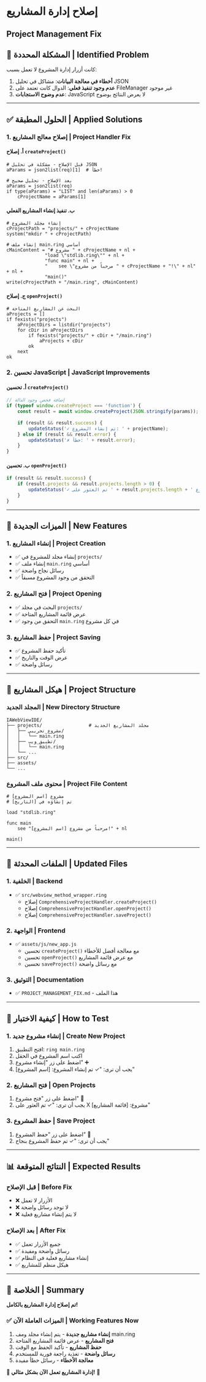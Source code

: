 # إصلاح إدارة المشاريع
## Project Management Fix

## 🎯 المشكلة المحددة | Identified Problem

كانت أزرار إدارة المشروع لا تعمل بسبب:

1. **أخطاء في معالجة البيانات**: مشاكل في تحليل JSON
2. **عدم وجود تنفيذ فعلي**: الدوال كانت تعتمد على FileManager غير موجود
3. **عدم وضوح الاستجابات**: JavaScript لا يعرض النتائج بوضوح

---

## ✅ الحلول المطبقة | Applied Solutions

### 1. إصلاح معالج المشاريع | Project Handler Fix

#### أ. إصلاح `createProject()`
```ring
# قبل الإصلاح - مشكلة في تحليل JSON
aParams = json2list(req)[1]  # خطأ!

# بعد الإصلاح - تحليل صحيح
aParams = json2list(req)
if type(aParams) = "LIST" and len(aParams) > 0
    cProjectName = aParams[1]
```

#### ب. تنفيذ إنشاء المشاريع الفعلي
```ring
# إنشاء مجلد المشروع
cProjectPath = "projects/" + cProjectName
system("mkdir " + cProjectPath)

# إنشاء ملف main.ring أساسي
cMainContent = "# مشروع " + cProjectName + nl + 
              "load \"stdlib.ring\"" + nl +
              "func main" + nl +
              "    see \"مرحباً من مشروع " + cProjectName + "!\" + nl" + nl +
              "main()"
write(cProjectPath + "/main.ring", cMainContent)
```

#### ج. إصلاح `openProject()`
```ring
# البحث عن المشاريع المتاحة
aProjects = []
if fexists("projects")
    aProjectDirs = listdir("projects")
    for cDir in aProjectDirs
        if fexists("projects/" + cDir + "/main.ring")
            aProjects + cDir
        ok
    next
ok
```

### 2. تحسين JavaScript | JavaScript Improvements

#### أ. تحسين `createProject()`
```javascript
// إضافة فحص وجود الدالة
if (typeof window.createProject === 'function') {
    const result = await window.createProject(JSON.stringify(params));
    
    if (result && result.success) {
        updateStatus('✓ تم إنشاء المشروع: ' + projectName);
    } else if (result && result.error) {
        updateStatus('✗ خطأ: ' + result.error);
    }
}
```

#### ب. تحسين `openProject()`
```javascript
if (result && result.success) {
    if (result.projects && result.projects.length > 0) {
        updateStatus('✓ تم العثور على ' + result.projects.length + ' مشروع');
    }
}
```

---

## 🧪 الميزات الجديدة | New Features

### 1. إنشاء المشاريع | Project Creation
- ✅ إنشاء مجلد للمشروع في `projects/`
- ✅ إنشاء ملف `main.ring` أساسي
- ✅ رسائل نجاح واضحة
- ✅ التحقق من وجود المشروع مسبقاً

### 2. فتح المشاريع | Project Opening
- ✅ البحث في مجلد `projects/`
- ✅ عرض قائمة المشاريع المتاحة
- ✅ التحقق من وجود `main.ring` في كل مشروع

### 3. حفظ المشاريع | Project Saving
- ✅ تأكيد حفظ المشروع
- ✅ عرض الوقت والتاريخ
- ✅ رسائل واضحة

---

## 📁 هيكل المشاريع | Project Structure

### المجلد الجديد | New Directory Structure
```
IAWebViewIDE/
├── projects/                 # مجلد المشاريع الجديد
│   ├── مشروع_تجريبي/
│   │   └── main.ring
│   ├── تطبيق_ويب/
│   │   └── main.ring
│   └── ...
├── src/
├── assets/
└── ...
```

### محتوى ملف المشروع | Project File Content
```ring
# مشروع [اسم المشروع]
# تم إنشاؤه في [التاريخ]

load "stdlib.ring"

func main
    see "مرحباً من مشروع [اسم المشروع]!" + nl

main()
```

---

## 🔧 الملفات المحدثة | Updated Files

### 1. الخلفية | Backend
- ✅ `src/webview_method_wrapper.ring`
  - إصلاح `ComprehensiveProjectHandler.createProject()`
  - إصلاح `ComprehensiveProjectHandler.openProject()`
  - إصلاح `ComprehensiveProjectHandler.saveProject()`

### 2. الواجهة | Frontend
- ✅ `assets/js/new_app.js`
  - تحسين `createProject()` مع معالجة أفضل للأخطاء
  - تحسين `openProject()` مع عرض قائمة المشاريع
  - تحسين `saveProject()` مع رسائل واضحة

### 3. التوثيق | Documentation
- ✅ `PROJECT_MANAGEMENT_FIX.md` - هذا الملف

---

## 🧪 كيفية الاختبار | How to Test

### 1. إنشاء مشروع جديد | Create New Project
1. افتح التطبيق: `ring main.ring`
2. اكتب اسم المشروع في الحقل
3. اضغط على زر "إنشاء مشروع" ➕
4. يجب أن ترى: "✓ تم إنشاء المشروع: [اسم المشروع]"

### 2. فتح المشاريع | Open Projects
1. اضغط على زر "فتح مشروع" 📂
2. يجب أن ترى: "✓ تم العثور على X مشروع: [قائمة المشاريع]"

### 3. حفظ المشروع | Save Project
1. اضغط على زر "حفظ المشروع" 💾
2. يجب أن ترى: "✓ تم حفظ المشروع بنجاح"

---

## 📊 النتائج المتوقعة | Expected Results

### قبل الإصلاح | Before Fix
- ❌ الأزرار لا تعمل
- ❌ لا توجد رسائل واضحة
- ❌ لا يتم إنشاء مشاريع فعلية

### بعد الإصلاح | After Fix
- ✅ جميع الأزرار تعمل
- ✅ رسائل واضحة ومفيدة
- ✅ إنشاء مشاريع فعلية في النظام
- ✅ هيكل منظم للمشاريع

---

## 🎯 الخلاصة | Summary

**تم إصلاح إدارة المشاريع بالكامل!**

### ✅ الميزات العاملة الآن | Working Features Now
1. **إنشاء مشاريع جديدة** - يتم إنشاء مجلد ومف main.ring
2. **فتح المشاريع** - عرض قائمة المشاريع المتاحة
3. **حفظ المشاريع** - تأكيد الحفظ مع الوقت
4. **رسائل واضحة** - تغذية راجعة فورية للمستخدم
5. **معالجة الأخطاء** - رسائل خطأ مفيدة

**🎉 إدارة المشاريع تعمل الآن بشكل مثالي!** 🚀
